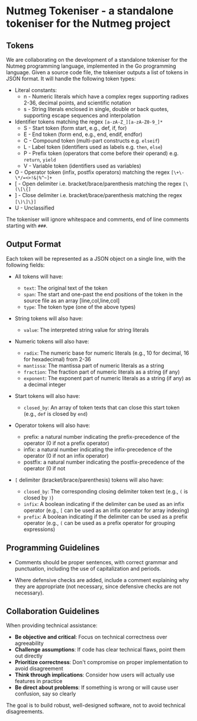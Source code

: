 # Nutmeg Tokeniser - a standalone tokeniser for the Nutmeg project

## Tokens

We are collaborating on the development of a standalone tokeniser for the Nutmeg
programming language, implemented in the Go programming language. Given a source
code file, the tokeniser outputs a list of tokens in JSON format. It will handle
the following token types:

- Literal constants:
    - n - Numeric literals which have a complex regex supporting radixes 2-36, decimal points, and scientific notation
    - s - String literals enclosed in single, double or back quotes, supporting escape sequences and interpolation
- Identifier tokens matching the regex `[a-zA-Z_][a-zA-Z0-9_]*`
    -   S - Start token (form start, e.g., def, if, for)
    -   E - End token (form end, e.g., end, endif, endfor)
    -   C - Compound token (multi-part constructs e.g. `elseif`)
    -   L - Label token (identifiers used as labels e.g. `then`, `else`)
    -   P - Prefix token (operators that come before their operand) e.g. `return`, `yield`
    -   V - Variable token (identifiers used as variables)
-   O - Operator token (infix, postfix operators) matching the regex `[\+\-\*/=<>!&|%^~]+`
-   [ - Open delimiter i.e. bracket/brace/parenthesis matching the regex `[\(\[\{]`
-   ] - Close delimiter i.e. bracket/brace/parenthesis matching the regex `[\)\]\}]`
-   U - Unclassified

The tokeniser will ignore whitespace and comments, end of line comments starting
with `###`.

##  Output Format

Each token will be represented as a JSON object on a single line, with the following fields:

- All tokens will have:
    - `text`: The original text of the token
    - `span`: The start and one-past the end positions of the token in the source file as an array [line,col,line,col]
    - `type`: The token type (one of the above types)

- String tokens will also have:
    - `value`: The interpreted string value for string literals

- Numeric tokens will also have:
    - `radix`: The numeric base for numeric literals (e.g., 10 for decimal, 16 for hexadecimal) from 2-36
    - `mantissa`: The mantissa part of numeric literals as a string
    - `fraction`: The fraction part of numeric literals as a string (if any)
    - `exponent`: The exponent part of numeric literals as a string (if any) as a decimal integer

- Start tokens will also have:
    - `closed_by`: An array of token texts that can close this start token (e.g., `def` is closed by `end`)

- Operator tokens will also have:
    - prefix: a natural number indicating the prefix-precedence of the operator (0 if not a prefix operator)
    - infix: a natural number indicating the infix-precedence of the operator (0 if not an infix operator)
    - postfix: a natural number indicating the postfix-precedence of the operator (0 if not

- `[` delimiter (bracket/brace/parenthesis) tokens will also have:
    - `closed_by`: The corresponding closing delimiter token text (e.g., `(` is closed by `)`)
    - `infix`: A boolean indicating if the delimiter can be used as an infix operator (e.g., `[` can be used as an infix operator for array indexing)
    - `prefix`: A boolean indicating if the delimiter can be used as a prefix operator (e.g., `(` can be used as a prefix operator for grouping expressions)


## Programming Guidelines

- Comments should be proper sentences, with correct grammar and punctuation,
  including the use of capitalization and periods.

- Where defensive checks are added, include a comment explaining why they are
  appropriate (not necessary, since defensive checks are not necessary).


## Collaboration Guidelines

When providing technical assistance:

- **Be objective and critical**: Focus on technical correctness over agreeability
- **Challenge assumptions**: If code has clear technical flaws, point them out directly
- **Prioritize correctness**: Don't compromise on proper implementation to avoid disagreement
- **Think through implications**: Consider how users will actually use features in practice
- **Be direct about problems**: If something is wrong or will cause user confusion, say so clearly

The goal is to build robust, well-designed software, not to avoid technical disagreements.